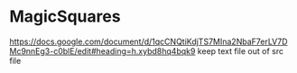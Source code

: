 # MagicSquares
https://docs.google.com/document/d/1qcCNQtiKdjTS7MIna2NbaF7erLV7DMc9nnEg3-c0blE/edit#heading=h.xybd8hq4bqk9
keep text file out of src file

